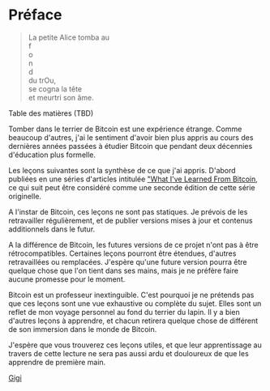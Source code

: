 # Préface

> La petite Alice tomba au \
f\
o\
n\
d\
du trOu,\
se cogna la tête\
et meurtri son âme.

Table des matières (TBD)

Tomber dans le terrier de Bitcoin est une expérience étrange. Comme beaucoup d'autres, j'ai le sentiment d'avoir bien plus appris au cours des dernières années passées à étudier Bitcoin que pendant deux décennies d'éducation plus formelle.

Les leçons suivantes sont la synthèse de ce que j'ai appris. D'abord publiées en une séries d'articles intitulée ["What I've Learned From Bitcoin](https://dergigi.com/2018/12/21/philosophical-teachings-of-bitcoin/), ce qui suit peut être considéré comme une seconde édition de cette série originelle.

A l'instar de Bitcoin, ces leçons ne sont pas statiques. Je prévois de les retravailler régulièrement, et de publier versions mises à jour et contenus additionnels dans le futur.

A la différence de Bitcoin, les futures versions de ce projet n'ont pas à être rétrocompatibles. Certaines leçons pourront être étendues, d'autres retravaillées ou remplacées. J'espère qu'une future version pourra être quelque chose que l'on tient dans ses mains, mais je ne préfère faire aucune promesse pour le moment.

Bitcoin est un professeur inextinguible. C'est pourquoi je ne prétends pas que ces leçons sont une vue exhaustive ou complète du sujet. Elles sont un reflet de mon voyage personnel au fond du terrier du lapin. Il y a bien d'autres leçons à apprendre, et chacun retirera quelque chose de différent de son immersion dans le monde de Bitcoin.

J'espère que vous trouverez ces leçons utiles, et que leur apprentissage au travers de cette lecture ne sera pas aussi ardu et douloureux de que les apprendre de première main.

[Gigi](https://twitter.com/dergigi)